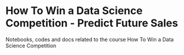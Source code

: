 # How To Win a Data Science Competition - Predict Future Sales

Notebooks, codes and docs related to the course How To Win a Data Science Competition
